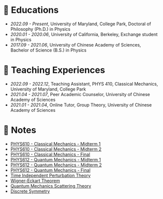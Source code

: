 # 📖 Educations
- *2022.09 - Present*, University of Maryland, College Park, Doctoral of Philosophy (Ph.D.) in Physics
- *2020.01 - 2020.06*, University of California, Berkeley, Exchange student in Physics
- *2017.09 - 2021.06*, University of Chinese Academy of Sciences, Bachelor of Science (B.S.) in Physics

# 📄 Teaching Experiences
- *2022.09 - 2022.12*, Teaching Assistant, PHYS 410, Classical Mechanics, University of Maryland, College Park
- *2021.04 - 2021.07*, Peer Academic Counselor, University of Chinese Academy of Sciences
- *2021.01 - 2021.04*, Online Tutor, Group Theory, University of Chinese Academy of Sciences

# 📒 Notes
- [PHYS610 - Classical Mechanics - Midterm 1](notes/610_mid1_review.pdf)
- [PHYS610 - Classical Mechanics - Midterm 2](notes/610_mid2_review.pdf)
- [PHYS610 - Classical Mechanics - Final](notes/610_final_review.pdf)
- [PHYS612 - Quantum Mechanics - Midterm 1](notes/612_mid1_review.pdf)
- [PHYS612 - Quantum Mechanics - Midterm 2](notes/612_mid2_review.pdf)
- [PHYS612 - Quantum Mechanics - Final](notes/612_final_review.pdf)
- [Time Independent Perturbation Theory](notes/Time_indep_PT.pdf)
- [Wigner-Eckart Theorem](notes/Wigner_Eckart_Theorem.pdf)
- [Quantum Mechanics Scattering Theory](notes/QM_scattering.pdf)
- [Discrete Symmetry](notes/Discrete_symmetry.pdf)